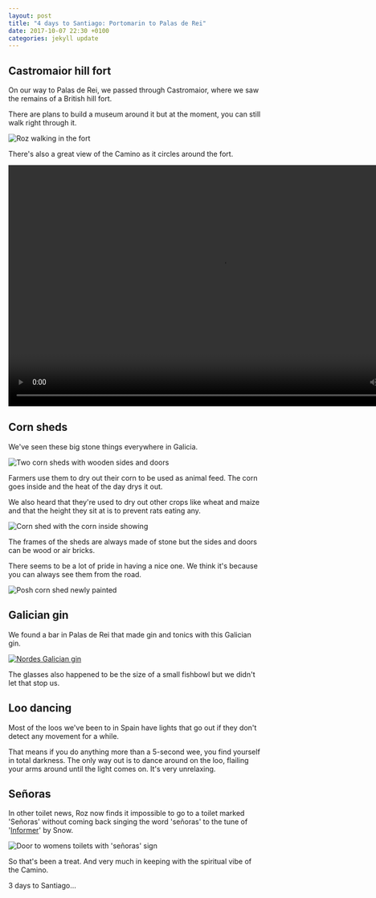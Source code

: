 ```yaml
---
layout: post
title: "4 days to Santiago: Portomarin to Palas de Rei"
date: 2017-10-07 22:30 +0100
categories: jekyll update
---
```


## Castromaior hill fort

On our way to Palas de Rei, we passed through Castromaior, where we saw the remains of a British hill fort.

There are plans to build a museum around it but at the moment, you can still walk right through it.

![Roz walking in the fort](https://github.com/tombye/trexit/raw/gh-pages/assets/images/roz-in-castromaior-fort.jpg)

There's also a great view of the Camino as it circles around the fort.

<video src="https://github.com/tombye/trexit/raw/gh-pages/assets/images/view-from-castromaior-fort.mp4" controls height="480" width="848" preload="metadata"><a href="https://github.com/tombye/trexit/raw/gh-pages/assets/images/view-from-castromaior-fort.mp4">Download this video of the view from Castromaior fort.</a></video>

## Corn sheds

We've seen these big stone things everywhere in Galicia.

![Two corn sheds with wooden sides and doors](https://github.com/tombye/trexit/raw/gh-pages/assets/images/corn-sheds-in-shade.jpg)

Farmers use them to dry out their corn to be used as animal feed. The corn goes inside and the heat of the day drys it out.

We also heard that they're used to dry out other crops like wheat and maize and that the height they sit at is to prevent rats eating any.

![Corn shed with the corn inside showing](https://github.com/tombye/trexit/raw/gh-pages/assets/images/corn-shed-with-corn-showing.jpg)

The frames of the sheds are always made of stone but the sides and doors can be wood or air bricks.

There seems to be a lot of pride in having a nice one. We think it's because you can always see them from the road.

![Posh corn shed newly painted](https://github.com/tombye/trexit/raw/gh-pages/assets/images/fancy-corn-shed.jpg)

## Galician gin

We found a bar in Palas de Rei that made gin and tonics with this Galician gin.

<a href="https://www.ginfestival.com/products/nordes"><img src="https://github.com/tombye/trexit/raw/gh-pages/assets/images/nordes-gin.jpg" alt="Nordes Galician gin" /></a>

The glasses also happened to be the size of a small fishbowl but we didn't let that stop us.

## Loo dancing

Most of the loos we've been to in Spain have lights that go out if they don't detect any movement for a while. 

That means if you do anything more than a 5-second wee, you find yourself in total darkness. The only way out is to dance around on the loo, flailing your arms around until the light comes on. It's very unrelaxing.

## Señoras 

In other toilet news, Roz now finds it impossible to go to a toilet marked 'Señoras' without coming back singing the word 'señoras' to the tune of '[Informer](https://m.youtube.com/watch?v=StlMdNcvCJo?t=12s)' by Snow. 

![Door to womens toilets with 'señoras' sign](https://github.com/tombye/trexit/raw/gh-pages/assets/images/senoras.jpg)

So that's been a treat. And very much in keeping with the spiritual vibe of the Camino.

3 days to Santiago...
